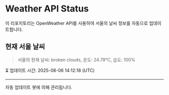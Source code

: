 
# Weather API Status

이 리포지토리는 OpenWeather API를 사용하여 서울의 날씨 정보를 자동으로 업데이트합니다.

## 현재 서울 날씨
> 서울의 현재 날씨: broken clouds, 온도: 24.78°C, 습도: 100%

⏳ 업데이트 시간: 2025-08-06 14:12:18 (UTC)

---
자동 업데이트 봇에 의해 관리됩니다.
